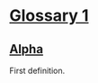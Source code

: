 # [Glossary 1](#id-12d8d5745b8afae6949c0a18bd187bbb)

## [Alpha](#id-1a319298ee8172465c1b9a7c00a454bb)

First definition.
